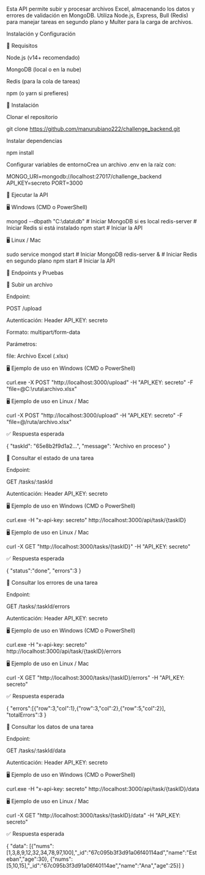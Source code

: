 Esta API permite subir y procesar archivos Excel, almacenando los datos y errores de validación en MongoDB. Utiliza Node.js, Express, Bull (Redis) para manejar tareas en segundo plano y Multer para la carga de archivos.

Instalación y Configuración

🔹 Requisitos

Node.js (v14+ recomendado)

MongoDB (local o en la nube)

Redis (para la cola de tareas)

npm (o yarn si prefieres)

🔹 Instalación

Clonar el repositorio

git clone https://github.com/manurubiano222/challenge_backend.git

Instalar dependencias

npm install

Configurar variables de entornoCrea un archivo .env en la raíz con:

MONGO_URI=mongodb://localhost:27017/challenge_backend
API_KEY=secreto
PORT=3000

🔹 Ejecutar la API

🖥️ Windows (CMD o PowerShell)

mongod --dbpath "C:\data\db"  # Iniciar MongoDB si es local
redis-server                   # Iniciar Redis si está instalado
npm start                       # Iniciar la API

🖥️ Linux / Mac

sudo service mongod start  # Iniciar MongoDB
redis-server &             # Iniciar Redis en segundo plano
npm start                  # Iniciar la API

📌 Endpoints y Pruebas

🔹  Subir un archivo

Endpoint:

POST /upload

Autenticación: Header API_KEY: secreto

Formato: multipart/form-data

Parámetros:

file: Archivo Excel (.xlsx)

🖥️ Ejemplo de uso en Windows (CMD o PowerShell)

curl.exe -X POST "http://localhost:3000/upload" -H "API_KEY: secreto" -F "file=@C:\ruta\archivo.xlsx"

🖥️ Ejemplo de uso en Linux / Mac

curl -X POST "http://localhost:3000/upload" -H "API_KEY: secreto" -F "file=@/ruta/archivo.xlsx"

✅ Respuesta esperada

{
  "taskId": "65e8b2f9d1a2...",
  "message": "Archivo en proceso"
}

🔹  Consultar el estado de una tarea

Endpoint:

GET /tasks/:taskId

Autenticación: Header API_KEY: secreto

🖥️ Ejemplo de uso en Windows (CMD o PowerShell)

curl.exe -H "x-api-key: secreto" http://localhost:3000/api/task/{taskID}

🖥️ Ejemplo de uso en Linux / Mac

curl -X GET "http://localhost:3000/tasks/{taskID}" -H "API_KEY: secreto"

✅ Respuesta esperada

{
  "status":"done",
  "errors":3
}

🔹  Consultar los errores de una tarea

Endpoint:

GET /tasks/:taskId/errors

Autenticación: Header API_KEY: secreto

🖥️ Ejemplo de uso en Windows (CMD o PowerShell)

curl.exe -H "x-api-key: secreto" http://localhost:3000/api/task/{taskID}/errors

🖥️ Ejemplo de uso en Linux / Mac

curl -X GET "http://localhost:3000/tasks/{taskID}/errors" -H "API_KEY: secreto"

✅ Respuesta esperada

{
  "errors":[{"row":3,"col":1},{"row":3,"col":2},{"row":5,"col":2}],
  "totalErrors":3
}

🔹  Consultar los datos de una tarea

Endpoint:

GET /tasks/:taskId/data

Autenticación: Header API_KEY: secreto

🖥️ Ejemplo de uso en Windows (CMD o PowerShell)

curl.exe -H "x-api-key: secreto" http://localhost:3000/api/task/{taskID}/data

🖥️ Ejemplo de uso en Linux / Mac

curl -X GET "http://localhost:3000/tasks/{taskID}/data" -H "API_KEY: secreto"

✅ Respuesta esperada

{
  "data":
  [{"nums":[1,3,8,9,12,32,34,78,97,100],"_id":"67c095b3f3d91a06f40114ad","name":"Esteban","age":30},
  {"nums":[5,10,15],"_id":"67c095b3f3d91a06f40114ae","name":"Ana","age":25}]
}